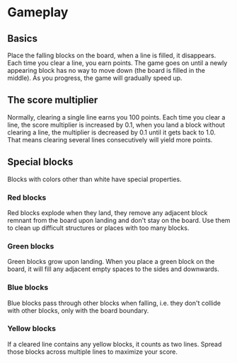 # Gameplay
## Basics
Place the falling blocks on the board, when a line is filled, it disappears.
Each time you clear a line, you earn points. The game goes on until
a newly appearing block has no way to move down (the board is filled in the
middle). As you progress, the game will gradually speed up.

## The score multiplier
Normally, clearing a single line earns you 100 points. Each time you clear
a line, the score multiplier is increased by 0.1, when you land a block
without clearing a line, the multiplier is decreased by 0.1 until it
gets back to 1.0. That means clearing several lines consecutively will yield
more points.

## Special blocks
Blocks with colors other than white have special properties.

### Red blocks
Red blocks explode when they land, they remove any adjacent block remnant
from the board upon landing and don't stay on the board. Use them to clean
up difficult structures or places with too many blocks.

### Green blocks
Green blocks grow upon landing. When you place a green block on the board,
it will fill any adjacent empty spaces to the sides and downwards.

### Blue blocks
Blue blocks pass through other blocks when falling, i.e. they don't collide
with other blocks, only with the board boundary.

### Yellow blocks
If a cleared line contains any yellow blocks, it counts as two lines.
Spread those blocks across multiple lines to maximize your score.
